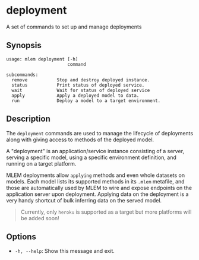 # deployment

A set of commands to set up and manage deployments

## Synopsis

```usage
usage: mlem deployment [-h]
                       command

subcommands:
  remove           Stop and destroy deployed instance.
  status           Print status of deployed service.
  wait             Wait for status of deployed service
  apply            Apply a deployed model to data.
  run              Deploy a model to a target environment.
```

## Description

The `deployment` commands are used to manage the lifecycle of deployments along
with giving access to methods of the deployed model.

A "deployment" is an application/service instance consisting of a server,
serving a specific model, using a specific environment definition, and running
on a target platform.

MLEM deployments allow `applying` methods and even whole datasets on models.
Each model lists its supported methods in its `.mlem` metafile, and those are
automatically used by MLEM to wire and expose endpoints on the application
server upon deployment. Applying data on the deployment is a very handy shortcut
of bulk inferring data on the served model.

> Currently, only `heroku` is supported as a target but more platforms will be
> added soon!

## Options

- `-h, --help`: Show this message and exit.
